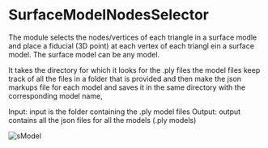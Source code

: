 # SurfaceModelNodesSelector

The module selects the nodes/vertices of each triangle in a surface modle and place a fiducial (3D point) at each vertex of each triangl ein a surface model.
The surface model can be any model. 

It takes the directory for which
  it looks for the .ply files the model files
  keep track of all the files in a folder that is provided 
  and then make the json markups file for each model and saves it in the same directory with the corresponding model name,

Input: input is the folder containing the .ply model files
Output: output contains all the json files for all the models (.ply models)


![sModel](https://github.com/saimasafdar2021/Slicer_SurfaceModelNodesSelector/assets/80670821/7d3f869d-f6e0-4431-979c-d28fe72a751f)
